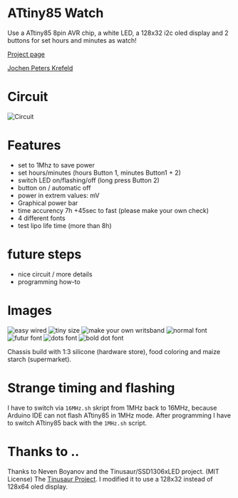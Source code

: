 # ATtiny85 Watch

Use a ATtiny85 8pin AVR chip, a white LED, a 128x32 i2c oled display and 2 buttons for set hours and minutes as watch!

[Project page](https://no-go.github.io/Attiny85Watch/)

[Jochen Peters Krefeld](http://digisocken.de/blog.html)

# Circuit

![Circuit](img/circuit.jpg)

# Features

 -  set to 1Mhz to save power
 -  set hours/minutes (hours Button 1, minutes Button1 + 2)
 -  switch LED on/flashing/off (long press Button 2)
 -  button on / automatic off
 -  power in extrem values: mV
 -  Graphical power bar
 -  time accurency 7h +45sec to fast (please make your own check)
 -  4 different fonts
 -  test lipo life time (more than 8h)
 
# future steps

 -  nice circuit / more details
 -  programming how-to

# Images

![easy wired](img/backside.jpg)
![tiny size](img/tiny.jpg)
![make your own writsband](img/wristband.jpg)
![normal font](img/final.jpg)
![futur font](img/futur.jpg)
![dots font](img/dots.jpg)
![bold dot font](img/bold.jpg)

Chassis build with 1:3 silicone (hardware store), food coloring and maize starch (supermarket).

# Strange timing and flashing

I have to switch via `16MHz.sh` skript from 1MHz back to 16MHz, because Arduino IDE
can not flash ATtiny85 in 1MHz mode. After programming I have to switch ATtiny85 back with
the `1MHz.sh` script.

# Thanks to ..

Thanks to Neven Boyanov and the Tinusaur/SSD1306xLED project. (MIT License)
The [Tinusaur Project](http://tinusaur.org). I modified it to use a
128x32 instead of 128x64 oled display.
